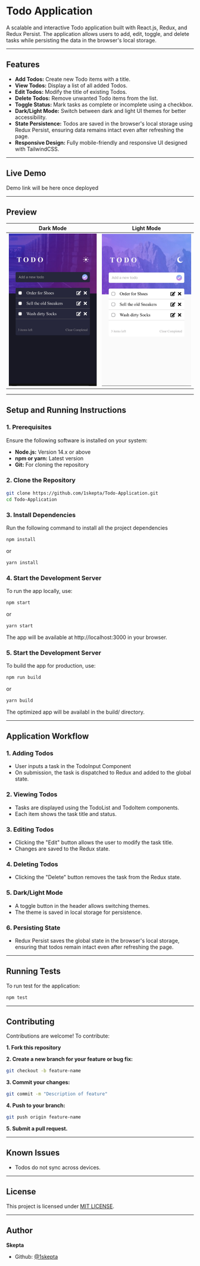 # Todo Application

A scalable and interactive Todo application built with React.js, Redux, and Redux Persist. The application allows users to add, edit, toggle, and delete tasks while persisting the data in the browser's local storage.

---

## **Features**

- **Add Todos:** Create new Todo items with a title.
- **View Todos:** Display a list of all added Todos.
- **Edit Todos:** Modify the title of existing Todos.
- **Delete Todos:** Remove unwanted Todo items from the list.
- **Toggle Status:** Mark tasks as complete or incomplete using a checkbox.
- **Dark/Light Mode:** Switch between dark and light UI themes for better accessibility.
- **State Persistence:** Todos are saved in the browser's local storage using Redux Persist, ensuring data remains intact even after refreshing the page.
- **Responsive Design:** Fully mobile-friendly and responsive UI designed with TailwindCSS.

---

## **Live Demo**

Demo link will be here once deployed

---

## **Preview**

| Dark Mode                                | Light Mode                                 |
| ---------------------------------------- | ------------------------------------------ |
| ![image](./src//assets/design/dark.jpeg) | ![image](./src//assets//design/light.jpeg) |

---

## **Setup and Running Instructions**

### **1. Prerequisites**

Ensure the following software is installed on your system:

- **Node.js:** Version 14.x or above
- **npm or yarn:** Latest version
- **Git:** For cloning the repository

### **2. Clone the Repository**

```bash
git clone https://github.com/1skepta/Todo-Application.git
cd Todo-Application
```

### **3. Install Dependencies**

Run the following command to install all the project dependencies

```bash
npm install
```

or

```bash
yarn install
```

### **4. Start the Development Server**

To run the app locally, use:

```bash
npm start
```

or

```bash
yarn start
```

The app will be available at http://localhost:3000 in your browser.

### **5. Start the Development Server**

To build the app for production, use:

```bash
npm run build
```

or

```bash
yarn build
```

The optimized app will be availabl in the build/ directory.

---

## **Application Workflow**

### **1. Adding Todos**

- User inputs a task in the TodoInput Component
- On submission, the task is dispatched to Redux and added to the global state.

### **2. Viewing Todos**

- Tasks are displayed using the TodoList and TodoItem components.
- Each item shows the task title and status.

### **3. Editing Todos**

- Clicking the "Edit" button allows the user to modify the task title.
- Changes are saved to the Redux state.

### **4. Deleting Todos**

- Clicking the "Delete" button removes the task from the Redux state.

### **5. Dark/Light Mode**

- A toggle button in the header allows switching themes.
- The theme is saved in local storage for persistence.

### **6. Persisting State**

- Redux Persist saves the global state in the browser's local storage, ensuring that todos remain intact even after refreshing the page.

---

## **Running Tests**

To run test for the application:

```bash
npm test
```

---

## **Contributing**

Contributions are welcome! To contribute:

**1. Fork this repository**

**2. Create a new branch for your feature or bug fix:**

```bash
git checkout -b feature-name
```

**3. Commit your changes:**

```bash
git commit -m "Description of feature"
```

**4. Push to your branch:**

```bash
git push origin feature-name
```

**5. Submit a pull request.**

---

## **Known Issues**

- Todos do not sync across devices.

---

## **License**

This project is licensed under [MIT LICENSE](LICENSE).

---

## **Author**

**Skepta**

- Github: [@1skepta](https://github.com/1skepta)
